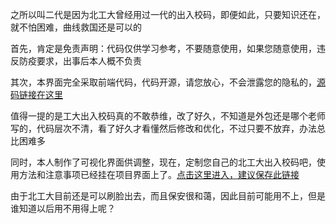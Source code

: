 之所以叫二代是因为北工大曾经用过一代的出入校码，即便如此，只要知识还在，就不怕困难，曲线救国还是可以的

首先，肯定是免责声明：代码仅供学习参考，不要随意使用，如果您随意使用，违反防疫要求，出事后本人概不负责

其次，本界面完全采取前端代码，代码开源，请您放心，不会泄露您的隐私的，[源码链接在这里](https://github.com/HTY-DBY/BJUT-churu-ren2 "源码链接在这里")

值得一提的是工大出入校码真的不敢恭维，改了好久，不知道是外包还是哪个老师写的，代码层次不清，看了好久才看懂然后修改和优化，不过只要不放弃，办法总比困难多

同时，本人制作了可视化界面供调整，现在，定制您自己的北工大出入校码吧，使用方法和注意事项已经挂在项目界面上了。[点击这里进入，建议保存此链接
](https://hty.ink/BJUT/churu_ren2/ "点击这里进入，建议保存此链接")

由于北工大目前还是可以刷脸出去，而且保安很和蔼，因此目前可能用不上，但是谁知道以后用不用得上呢？
